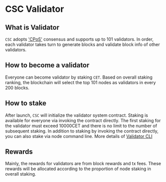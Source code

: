 # CSC Validator

## What is Validator

`CSC` adopts ['CPoS'](/en-us/consensus.md) consensus and supports up to 101 validators. In order, each validator takes turn to generate blocks and validate block info of other validators.

## How to become a validator

Everyone can become validator by staking `CET`. Based on overall staking ranking, the blockchain will select the top 101 nodes as validators in every 200 blocks.

## How to stake
 
After launch, `CSC` will initialize the validator system contract. Staking is available for everyone via invoking the contract directly. The first staking for the validator must exceed 10000CET and there is no limit to the number of subsequent staking. In addition to staking by invoking the contract directly, you can also stake via node command line. More details of [Validator CLI](/en-us/validator_cli.md)

## Rewards

Mainly, the rewards for validators are from block rewards and tx fees. These rewards will be allocated according to the proportion of node staking in overall staking.
